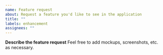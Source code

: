 ```yaml
---
name: Feature request
about: Request a feature you'd like to see in the application
title: ""
labels: enhancement
assignees: ""
---
```


**Describe the feature request**
Feel free to add mockups, screenshots, etc. as necessary.
